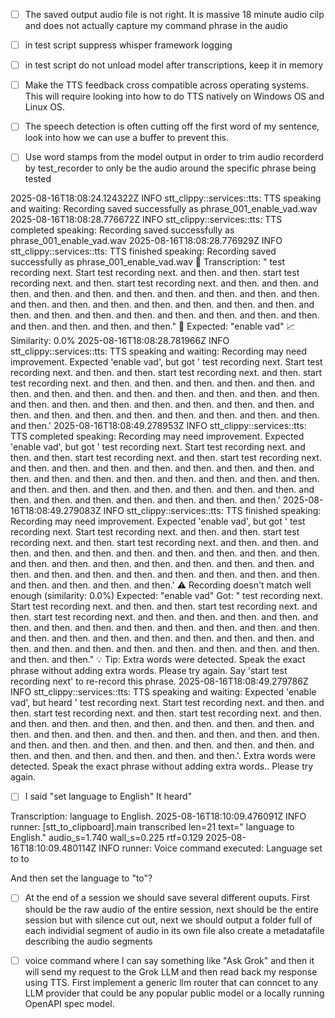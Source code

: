 -[ ] The saved output audio file is not right. It is massive 18 minute audio cilp and does not actually capture my command phrase in the audio


- [ ] in test script suppress whisper framework logging

- [ ] in test script do not unload model after transcriptions, keep it in memory

- [ ]  Make the TTS feedback cross compatible across operating systems. This will require looking into how to do TTS natively on Windows OS and Linux OS.


- [ ]  The speech detection is often cutting off the first word of my sentence, look into how we can use a buffer to prevent this.

- [ ] Use word stamps from the model output in order to trim audio recorderd by test_recorder to only be the audio around the specific phrase being tested

2025-08-16T18:08:24.124322Z  INFO stt_clippy::services::tts: TTS speaking and waiting: Recording saved successfully as phrase_001_enable_vad.wav
2025-08-16T18:08:28.776672Z  INFO stt_clippy::services::tts: TTS completed speaking: Recording saved successfully as phrase_001_enable_vad.wav
2025-08-16T18:08:28.776929Z  INFO stt_clippy::services::tts: TTS finished speaking: Recording saved successfully as phrase_001_enable_vad.wav
📝 Transcription: " test recording next. Start test recording next. and then. and then. start test recording next. and then. start test recording next. and then. and then. and then. and then. and then. and then. and then. and then. and then. and then. and then. and then. and then. and then. and then. and then. and then. and then. and then. and then. and then. and then. and then. and then. and then. and then. and then. and then. and then."
🎯 Expected: "enable vad"
📈 Similarity: 0.0%
2025-08-16T18:08:28.781966Z  INFO stt_clippy::services::tts: TTS speaking and waiting: Recording may need improvement. Expected 'enable vad', but got ' test recording next. Start test recording next. and then. and then. start test recording next. and then. start test recording next. and then. and then. and then. and then. and then. and then. and then. and then. and then. and then. and then. and then. and then. and then. and then. and then. and then. and then. and then. and then. and then. and then. and then. and then. and then. and then. and then. and then. and then.'
2025-08-16T18:08:49.278953Z  INFO stt_clippy::services::tts: TTS completed speaking: Recording may need improvement. Expected 'enable vad', but got ' test recording next. Start test recording next. and then. and then. start test recording next. and then. start test recording next. and then. and then. and then. and then. and then. and then. and then. and then. and then. and then. and then. and then. and then. and then. and then. and then. and then. and then. and then. and then. and then. and then. and then. and then. and then. and then. and then. and then. and then.'
2025-08-16T18:08:49.279083Z  INFO stt_clippy::services::tts: TTS finished speaking: Recording may need improvement. Expected 'enable vad', but got ' test recording next. Start test recording next. and then. and then. start test recording next. and then. start test recording next. and then. and then. and then. and then. and then. and then. and then. and then. and then. and then. and then. and then. and then. and then. and then. and then. and then. and then. and then. and then. and then. and then. and then. and then. and then. and then. and then. and then. and then.'
⚠️ Recording doesn't match well enough (similarity: 0.0%)
   Expected: "enable vad"
   Got: " test recording next. Start test recording next. and then. and then. start test recording next. and then. start test recording next. and then. and then. and then. and then. and then. and then. and then. and then. and then. and then. and then. and then. and then. and then. and then. and then. and then. and then. and then. and then. and then. and then. and then. and then. and then. and then. and then. and then. and then."
💡 Tip: Extra words were detected. Speak the exact phrase without adding extra words.
   Please try again. Say 'start test recording next' to re-record this phrase.
2025-08-16T18:08:49.279786Z  INFO stt_clippy::services::tts: TTS speaking and waiting: Expected 'enable vad', but heard ' test recording next. Start test recording next. and then. and then. start test recording next. and then. start test recording next. and then. and then. and then. and then. and then. and then. and then. and then. and then. and then. and then. and then. and then. and then. and then. and then. and then. and then. and then. and then. and then. and then. and then. and then. and then. and then. and then. and then. and then.'. Extra words were detected. Speak the exact phrase without adding extra words.. Please try again.


- [ ] I said "set language to English" It heard" 

Transcription:  language to English.
2025-08-16T18:10:09.476091Z  INFO runner: [stt_to_clipboard].main transcribed len=21 text=" language to English." audio_s=1.740 wall_s=0.225 rtf=0.129
2025-08-16T18:10:09.480114Z  INFO runner: Voice command executed: Language set to to

And then set the language to "to"?



- [ ] At the end of a session we should save several different ouputs. First should be the raw audio of the entire session, next should be the entire session but with silence cut out, next we should output a folder full of each individial segment of audio in its own file also create a metadatafile describing the audio segments

- [ ] voice command where I can say something like "Ask Grok" and then it will send my request to the Grok LLM and then read back my response using TTS. First implement a generic llm router that can conncet to any LLM provider that could be any popular public model or a locally running OpenAPI spec model.